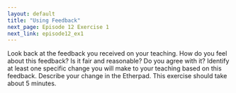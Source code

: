 ```yaml
---
layout: default
title: "Using Feedback"
next_page: Episode 12 Exercise 1
next_link: episode12_ex1
---
```


Look back at the feedback you received on your teaching.
How do you feel about this feedback? Is it fair and reasonable? Do you agree with it?
Identify at least one specific change you will make to your teaching based on this feedback.
Describe your change in the Etherpad.
This exercise should take about 5 minutes.
